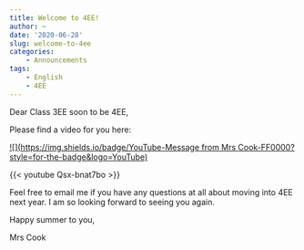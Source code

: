 ```yaml
---
title: Welcome to 4EE!
author: ~
date: '2020-06-28'
slug: welcome-to-4ee
categories:
    - Announcements
tags:
    - English
    - 4EE
---
```


Dear Class 3EE soon to be 4EE,

Please find a video for you here:

[![](https://img.shields.io/badge/YouTube-Message from Mrs Cook-FF0000?style=for-the-badge&logo=YouTube)](https://youtu.be/Qsx-bnat7bo)

{{< youtube Qsx-bnat7bo >}}

Feel free to email me if you have any questions at all about moving into 4EE next year.  I am so looking forward to seeing you again.

Happy summer to you,

Mrs Cook
